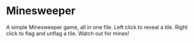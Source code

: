 # Minesweeper
A simple Minesweeper game, all in one file.
Left click to reveal a tile. Right click to flag and unflag a tile. Watch out for mines!
